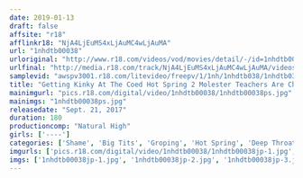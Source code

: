```yaml
---
date: 2019-01-13
draft: false
affsite: "r18"
afflinkr18: "NjA4LjEuMS4xLjAuMC4wLjAuMA"
url: "1nhdtb00038"
urloriginal: "http://www.r18.com/videos/vod/movies/detail/-/id=1nhdtb00038"
urlfinal: "http://media.r18.com/track/NjA4LjEuMS4xLjAuMC4wLjAuMA/videos/vod/movies/detail/-/id=1nhdtb00038"
samplevid: "awspv3001.r18.com/litevideo/freepv/1/1nh/1nhdtb038/1nhdtb038_dmb_w.mp4"
title: "Getting Kinky At The Coed Hot Spring 2 Molester Teachers Are Chasing Big Tits Ladies And Forcing Them To Cum With Pussy Pounding Pleasure Pumping!!"
mainimgurl: "pics.r18.com/digital/video/1nhdtb00038/1nhdtb00038ps.jpg"
mainimgs: "1nhdtb00038ps.jpg"
releasedate: "Sept. 21, 2017"
duration: 180
productioncomp: "Natural High"
girls: ['----']
categories: ['Shame', 'Big Tits', 'Groping', 'Hot Spring', 'Deep Throat', 'Hi-Def']
imgurls: ['pics.r18.com/digital/video/1nhdtb00038/1nhdtb00038jp-1.jpg', 'pics.r18.com/digital/video/1nhdtb00038/1nhdtb00038jp-2.jpg', 'pics.r18.com/digital/video/1nhdtb00038/1nhdtb00038jp-3.jpg', 'pics.r18.com/digital/video/1nhdtb00038/1nhdtb00038jp-4.jpg', 'pics.r18.com/digital/video/1nhdtb00038/1nhdtb00038jp-5.jpg', 'pics.r18.com/digital/video/1nhdtb00038/1nhdtb00038jp-6.jpg', 'pics.r18.com/digital/video/1nhdtb00038/1nhdtb00038jp-7.jpg', 'pics.r18.com/digital/video/1nhdtb00038/1nhdtb00038jp-8.jpg', 'pics.r18.com/digital/video/1nhdtb00038/1nhdtb00038jp-9.jpg', 'pics.r18.com/digital/video/1nhdtb00038/1nhdtb00038jp-10.jpg', 'pics.r18.com/digital/video/1nhdtb00038/1nhdtb00038jp-11.jpg', 'pics.r18.com/digital/video/1nhdtb00038/1nhdtb00038jp-12.jpg', 'pics.r18.com/digital/video/1nhdtb00038/1nhdtb00038jp-13.jpg', 'pics.r18.com/digital/video/1nhdtb00038/1nhdtb00038jp-14.jpg', 'pics.r18.com/digital/video/1nhdtb00038/1nhdtb00038jp-15.jpg', 'pics.r18.com/digital/video/1nhdtb00038/1nhdtb00038jp-16.jpg', 'pics.r18.com/digital/video/1nhdtb00038/1nhdtb00038jp-17.jpg', 'pics.r18.com/digital/video/1nhdtb00038/1nhdtb00038jp-18.jpg', 'pics.r18.com/digital/video/1nhdtb00038/1nhdtb00038jp-19.jpg', 'pics.r18.com/digital/video/1nhdtb00038/1nhdtb00038jp-20.jpg']
imgs: ['1nhdtb00038jp-1.jpg', '1nhdtb00038jp-2.jpg', '1nhdtb00038jp-3.jpg', '1nhdtb00038jp-4.jpg', '1nhdtb00038jp-5.jpg', '1nhdtb00038jp-6.jpg', '1nhdtb00038jp-7.jpg', '1nhdtb00038jp-8.jpg', '1nhdtb00038jp-9.jpg', '1nhdtb00038jp-10.jpg', '1nhdtb00038jp-11.jpg', '1nhdtb00038jp-12.jpg', '1nhdtb00038jp-13.jpg', '1nhdtb00038jp-14.jpg', '1nhdtb00038jp-15.jpg', '1nhdtb00038jp-16.jpg', '1nhdtb00038jp-17.jpg', '1nhdtb00038jp-18.jpg', '1nhdtb00038jp-19.jpg', '1nhdtb00038jp-20.jpg']
---
```

